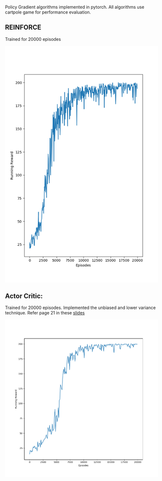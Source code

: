 Policy Gradient algorithms implemented in pytorch. All algorithms use cartpole game for performance evaluation.

## REINFORCE
Trained for 20000 episodes 

![REINFORCE reward_plot](./REINFORCE/figs/rewards.png)

## Actor Critic:
Trained for 20000 episodes. Implemented the unbiased and lower variance technique. Refer page 21 in these [slides](http://rll.berkeley.edu/deeprlcourse/f17docs/lecture_5_actor_critic_pdf.pdf) 

![AC reward plot](./Actor-Critic/figs/AC_rewards.png)
